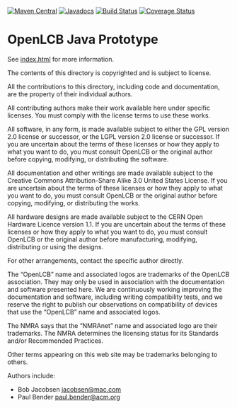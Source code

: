 [![Maven Central](https://maven-badges.herokuapp.com/maven-central/org.openlcb/openlcb/badge.svg)](https://maven-badges.herokuapp.com/maven-central/org.openlcb/openlcb)
[![Javadocs](https://www.javadoc.io/badge/org.openlcb/openlcb.svg)](https://www.javadoc.io/doc/org.openlcb/openlcb)
[![Build Status](https://travis-ci.org/openlcb/OpenLCB_Java.svg?branch=master)](https://travis-ci.org/openlcb/OpenLCB_Java)
[![Coverage Status](https://coveralls.io/repos/github/openlcb/OpenLCB_Java/badge.svg?branch=master)](https://coveralls.io/github/openlcb/OpenLCB_Java?branch=master)

# OpenLCB Java Prototype

See [index.html](index.html) for more information.

The contents of this directory is copyrighted and is subject to license.

All the contributions to this directory, including code and documentation, are the property of their individual authors.

All contributing authors make their work available here under specific licenses. You must comply with the license terms to use these works.

All software, in any form, is made available subject to either the GPL version 2.0 license or successor, or the LGPL version 2.0 license or successor. If you are uncertain about the terms of these licenses or how they apply to what you want to do, you must consult OpenLCB or the original author before copying, modifying, or distributing the software.

All documentation and other writings are made available subject to the Creative Commons Attribution-Share Alike 3.0 United States License. If you are uncertain about the terms of these licenses or how they apply to what you want to do, you must consult OpenLCB or the original author before copying, modifying, or distributing the works.

All hardware designs are made available subject to the CERN Open Hardware Licence version 1.1. If you are uncertain about the terms of these licenses or how they apply to what you want to do, you must consult OpenLCB or the original author before manufacturing, modifying, distributing or using the designs.

For other arrangements, contact the specific author directly.

The “OpenLCB” name and associated logos are trademarks of the OpenLCB association. They may only be used in association with the documentation and software presented here. We are continuously working improving the documentation and software, including writing compatibility tests, and we reserve the right to publish our observations on compatibility of devices that use the “OpenLCB” name and associated logos.

The NMRA says that the “NMRAnet” name and associated logo are their trademarks. The NMRA determines the licensing status for its Standards and/or Recommended Practices.

Other terms appearing on this web site may be trademarks belonging to others.

Authors include:
- Bob Jacobsen jacobsen@mac.com
- Paul Bender  paul.bender@acm.org
